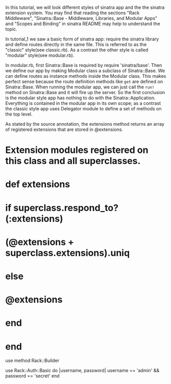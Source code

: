 In this tutorial, we will look different styles of sinatra app and the the sinatra extension system. You may find that reading the sections "Rack Middleware", "Sinatra::Base - Middleware, Libraries, and Modular Apps" and "Scopes and Binding" in sinatra README may help to understand the topic.

In tutorial_1 we saw a basic form of sinatra app: require the sinatra library and define routes directly in the same file. This is referred to as the "classic" style(see classic.rb). As a contrast the other style is called "modular" style(see modular.rb).

In modular.rb, first Sinatra::Base is required by require 'sinatra/base'. Then we define our app by making Modular class a subclass of Sinatra::Base. We can define routes as instance methods inside the Modular class. This makes perfect sense because the route definition methods like `get` are defined on Sinatra::Base. When running the modular app, we can just call the `run!` method on Sinatra::Base and it will fire up the server. So the first conclusion is the modular style app has nothing to do with the Sinatra::Application. Everything is contained in the modular app in its own scope; as a contrast the classic style app uses Delegator module to define a set of methods on the top level.


As stated by the source annotation, the extensions method returns an array of registered extensions that are stored in @extensions.

  # Extension modules registered on this class and all superclasses.
  # def extensions
  #   if superclass.respond_to?(:extensions)
  #     (@extensions + superclass.extensions).uniq
  #   else
  #     @extensions
  #   end
  # end


use method Rack::Builder
 
use Rack::Auth::Basic do |username, password|
  username == 'admin' && password == 'secret'
end
